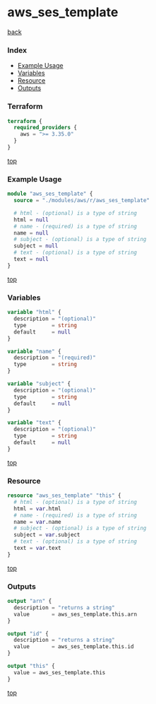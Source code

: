 # aws_ses_template

[back](../aws.md)

### Index

- [Example Usage](#example-usage)
- [Variables](#variables)
- [Resource](#resource)
- [Outputs](#outputs)

### Terraform

```terraform
terraform {
  required_providers {
    aws = ">= 3.35.0"
  }
}
```

[top](#index)

### Example Usage

```terraform
module "aws_ses_template" {
  source = "./modules/aws/r/aws_ses_template"

  # html - (optional) is a type of string
  html = null
  # name - (required) is a type of string
  name = null
  # subject - (optional) is a type of string
  subject = null
  # text - (optional) is a type of string
  text = null
}
```

[top](#index)

### Variables

```terraform
variable "html" {
  description = "(optional)"
  type        = string
  default     = null
}

variable "name" {
  description = "(required)"
  type        = string
}

variable "subject" {
  description = "(optional)"
  type        = string
  default     = null
}

variable "text" {
  description = "(optional)"
  type        = string
  default     = null
}
```

[top](#index)

### Resource

```terraform
resource "aws_ses_template" "this" {
  # html - (optional) is a type of string
  html = var.html
  # name - (required) is a type of string
  name = var.name
  # subject - (optional) is a type of string
  subject = var.subject
  # text - (optional) is a type of string
  text = var.text
}
```

[top](#index)

### Outputs

```terraform
output "arn" {
  description = "returns a string"
  value       = aws_ses_template.this.arn
}

output "id" {
  description = "returns a string"
  value       = aws_ses_template.this.id
}

output "this" {
  value = aws_ses_template.this
}
```

[top](#index)